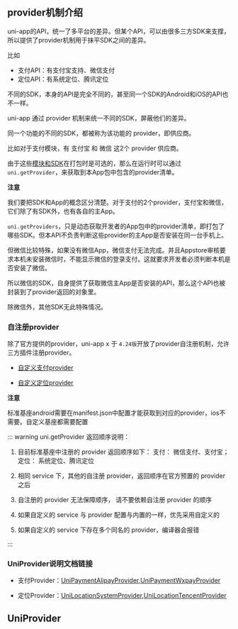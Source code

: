 ## provider机制介绍

uni-app的API，统一了多平台的差异。但某个API，可以由很多三方SDK来支撑，所以提供了provider机制用于抹平SDK之间的差异。

比如
- 支付API：有支付宝支持、微信支付
- 定位API：有系统定位、腾讯定位

不同的SDK，本身的API是完全不同的，甚至同一个SDK的Android和iOS的API也不一样。

uni-app 通过 provider 机制来统一不同的SDK，屏蔽他们的差异。

同一个功能的不同的SDK，都被称为该功能的 provider，即供应商。

比如对于支付模块，有 支付宝 和 微信 这2个 provider 供应商。

由于这些[模块和SDK](../collocation/manifest-modules.md)在打包时是可选的，那么在运行时可以通过 `uni.getProvider`，来获取到本App包中包含的provider清单。

**注意**

我们要把SDK和App的概念区分清楚。对于支付的2个provider，支付宝和微信，它们除了有SDK外，也有各自的主App。

`uni.getProviders`，只是动态获取开发者的App包中的provider清单，即打包了哪些SDK。但本API不负责判断这些provider的主App是否安装在同一台手机上。

但微信比较特殊，如果没有微信App，微信支付无法完成。并且Appstore审核要求本机未安装微信时，不能显示微信的登录支付。这就要求开发者必须判断本机是否安装了微信。

所以微信的SDK，自身提供了获取微信主App是否安装的API，那么这个API也被封装到了provider返回的对象里。

除微信外，其他SDK无此特殊情况。

### 自注册provider

除了官方提供的provider，uni-app x 于 `4.24版`开放了provider自注册机制，允许三方插件注册provider。

- [自定义支付provider](request-payment.md#customprovider)

- [自定义定位provider](get-location.md#customprovider)

**注意**

标准基座android需要在manifest.json中配置才能获取到对应的provider，ios不需要。自定义基座都需要配置

<!-- UTSAPIJSON.getProvider.name -->

<!-- UTSAPIJSON.getProvider.description -->

<!-- UTSAPIJSON.getProvider.compatibility -->

<!-- UTSAPIJSON.getProvider.param -->

<!-- UTSAPIJSON.getProvider.returnValue -->

::: warning uni.getProvider 返回顺序说明：
1. 目前标准基座中注册的 provider 返回顺序如下：
    支付： 微信支付、支付宝；
    定位： 系统定位、腾讯定位

2. 相同 service 下，其他的自注册 provider，返回顺序在官方预置的 provider 之后

3. 自注册的 provider 无法保障顺序， 请不要依赖自注册 provider 的顺序

4. 如果自定义的 service 与 provider 配置与内置的一样，优先采用自定义的

5. 如果自定义的 service 下存在多个同名的 provider，编译器会报错

:::


<!-- UTSAPIJSON.getProvider.tutorial -->

<!-- UTSAPIJSON.getProvider.example -->

### UniProvider说明文档链接

- 支付Provider：[UniPaymentAlipayProvider](./request-payment.md#providerDes),[UniPaymentWxpayProvider](./request-payment.md#providerDes)

- 定位Provider：[UniLocationSystemProvider](./get-location.md#locationsystemprovider),[UniLocationTencentProvider](./get-location.md#locationtencentprovider)

## UniProvider

<!-- CUSTOMTYPEJSON.UniProvider.description -->

<!-- CUSTOMTYPEJSON.UniProvider.extends -->

<!-- CUSTOMTYPEJSON.UniProvider.param -->

<!-- CUSTOMTYPEJSON.UniProvider.compatibility -->

<!-- CUSTOMTYPEJSON.UniProvider.example -->

<!-- UTSAPIJSON.provider.example -->

<!-- UTSAPIJSON.general_type.name -->

<!-- UTSAPIJSON.general_type.param -->
